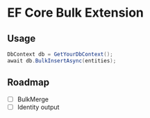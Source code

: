 # EF Core Bulk Extension

## Usage

```cs
DbContext db = GetYourDbContext();
await db.BulkInsertAsync(entities);
```

## Roadmap

- [ ] BulkMerge
- [ ] Identity output
